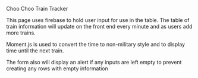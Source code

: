 Choo Choo Train Tracker

This page uses firebase to hold user input for use in the table. The table of train information will update on the front end every minute and as users add more trains.

Moment.js is used to convert the time to non-military style and to display time until the next train.

The form also will display an alert if any inputs are left empty to prevent creating any rows with empty information